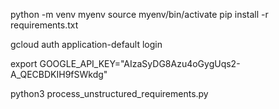 python -m venv myenv
source myenv/bin/activate
pip install -r requirements.txt


gcloud auth application-default login

export GOOGLE_API_KEY="AIzaSyDG8Azu4oGygUqs2-A_QECBDKIH9fSWkdg"

python3 process_unstructured_requirements.py